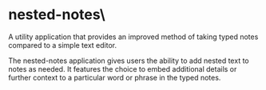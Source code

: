 # nested-notes\

A utility application that provides an improved method of taking typed notes compared to a simple text editor.

The nested-notes application gives users the ability to add nested text to notes as needed. It features the choice to embed additional details or further context to a particular word or phrase in the typed notes. 

